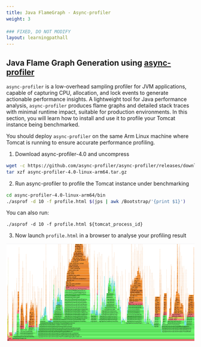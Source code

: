 ```yaml
---
title: Java FlameGraph - Async-profiler
weight: 3

### FIXED, DO NOT MODIFY
layout: learningpathall
---
```


## Java Flame Graph Generation using [async-profiler](https://github.com/async-profiler/async-profiler)
`async-profiler` is a low-overhead sampling profiler for JVM applications, capable of capturing CPU, allocation, and lock events to generate actionable performance insights.
A lightweight tool for Java performance analysis, `async-profiler` produces flame graphs and detailed stack traces with minimal runtime impact, suitable for production environments. In this section, you will learn how to install and use it to profile your Tomcat instance being benchmarked.

You should deploy `async-profiler` on the same Arm Linux machine where Tomcat is running to ensure accurate performance profiling.
1. Download async-profiler-4.0 and uncompress
```bash
wget -c https://github.com/async-profiler/async-profiler/releases/download/v4.0/async-profiler-4.0-linux-arm64.tar.gz
tar xzf async-profiler-4.0-linux-arm64.tar.gz
```

2. Run async-profiler to profile the Tomcat instance under benchmarking
```bash
cd async-profiler-4.0-linux-arm64/bin
./asprof -d 10 -f profile.html $(jps | awk /Bootstrap/'{print $1}')
```
You can also run:
```
./asprof -d 10 -f profile.html ${tomcat_process_id}
```

3. Now launch `profile.html` in a browser to analyse your profiling result

![example image alt-text#center](_images/lp-flamegraph-async.png "Java Flame Graph via async-profiler")
